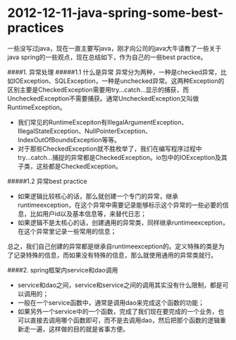 # 2012-12-11-java-spring-some-best-practices

一些没写过java，现在一直主要写java，刚才向公司的java大牛请教了一些关于java spring的一些观点，现在总结如下，作为自己的一些best practice。

<!-- more -->

####1. 异常处理
#####1.1 什么是异常
异常分为两种，一种是checked异常，比如IOException、SQLException，一种是unchecked异常。这两种Exception的区别主要是CheckedException需要用try...catch...显示的捕获，而UncheckedException不需要捕获。通常UncheckedException又叫做RuntimeException。 

* 我们常见的RuntimeExcepiton有IllegalArgumentException、IllegalStateException、NullPointerException、IndexOutOfBoundsException等等。
* 对于那些CheckedException就不胜枚举了，我们在编写程序过程中try...catch...捕捉的异常都是CheckedException。io包中的IOException及其子类，这些都是CheckedException。


#####1.2 异常best practice
* 如果逻辑比较核心的话，那么就创建一个专门的异常，继承runtimeexception，在这个异常中需要记录能够标示这个异常的一些必要的信息，比如用户id以及基本信息等，来替代日志；
* 如果逻辑不是太核心的话，创建通用的异常类，同样继承runtimeexception，在这个异常里记录一些常用的信息；

总之，我们自己创建的异常都是继承自runtimeexception的。定义特殊的类是为了记录特殊的信息，而如果没有特殊的信息，那么就使用通用的异常类就行。

####2. spring框架内service和dao调用
* service和dao之间，service和service之间的调用其实没有什么限制，都是可以调用的；
* 一般在一个service函数中，通常是调用dao来完成这个函数的功能；
* 如果另外一个service中的一个函数，完成了我们现在要完成的一个业务，也可以直接去调用哪个函数即可，而不是去调用dao，然后把那个函数的逻辑重新走一遍，这样做的目的就是省事方便。
